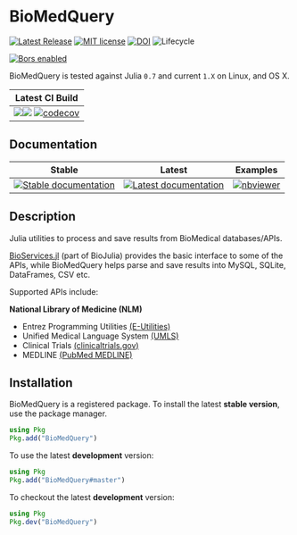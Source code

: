 # BioMedQuery

[![Latest Release](https://img.shields.io/github/release/bcbi/BioMedQuery.jl.svg?style=flat-square)](https://github.com/bcbi/BioMedQuery.jl/releases/latest)
[![MIT license](https://img.shields.io/badge/license-MIT-green.svg?style=flat-square)](https://github.com/bcbi/BioMedQuery.jl/blob/master/LICENSE)
[![DOI](https://zenodo.org/badge/59500020.svg)](https://zenodo.org/badge/latestdoi/59500020)
![Lifecycle](https://img.shields.io/badge/lifecycle-stable-brightgreen.svg?style=flat-square)

<a href="https://app.bors.tech/repositories/12275"><img src="https://bors.tech/images/badge_small.svg" alt="Bors enabled"></a>

BioMedQuery is tested against Julia `0.7` and current `1.X` on
Linux, and OS X.

| Latest CI Build |
|:-----------:|
| [![](https://badges.herokuapp.com/travis/bcbi/BioMedQuery.jl?branch=master&env=GROUP=Test&label=tests)](https://travis-ci.org/bcbi/BioMedQuery.jl)[![](https://badges.herokuapp.com/travis/bcbi/BioMedQuery.jl?branch=master&env=GROUP=Examples&label=examples)](https://travis-ci.org/bcbi/BioMedQuery.jl) [![codecov](https://codecov.io/gh/bcbi/BioMedQuery.jl/branch/master/graph/badge.svg)](https://codecov.io/gh/bcbi/BioMedQuery.jl)|


## Documentation

| Stable | Latest |  Examples |
|:-----------:|:-----------:|:-----------:|
|[![Stable documentation](https://img.shields.io/badge/docs-stable-blue.svg?style=flat-square)](https://bcbi.github.io/BioMedQuery.jl/stable)|[![Latest documentation](https://img.shields.io/badge/docs-latest-blue.svg?style=flat-square)](https://bcbi.github.io/BioMedQuery.jl/latest/)|[![nbviewer](https://img.shields.io/badge/jupyter_notebooks-nbviewer-orange.svg)](http://nbviewer.jupyter.org/github/bcbi/BioMedQuery.jl/tree/master/docs/src/notebooks/)|

## Description

Julia utilities to process and save results from BioMedical databases/APIs.

[BioServices.jl](https://github.com/BioJulia/BioServices.jl) (part of BioJulia) provides the basic interface to some of the APIs, while BioMedQuery helps parse and save results into MySQL, SQLite, DataFrames, CSV etc.

Supported APIs include:

**National Library of Medicine (NLM)**

* Entrez Programming Utilities [(E-Utilities)](http://www.ncbi.nlm.nih.gov/books/NBK25501/)
* Unified Medical Language System [(UMLS)](https://uts.nlm.nih.gov//license.html)
* Clinical Trials [(clinicaltrials.gov)](https://clinicaltrials.gov/)
* MEDLINE [(PubMed MEDLINE)](https://www.nlm.nih.gov/databases/download/pubmed_medline.html)


## Installation

BioMedQuery is a registered package. To install the latest **stable version**, use the package manager.

```julia
using Pkg
Pkg.add("BioMedQuery")
```

To use the latest **development** version:


```julia
using Pkg
Pkg.add("BioMedQuery#master")
```

To checkout the latest **development** version:

```julia
using Pkg
Pkg.dev("BioMedQuery")
```
